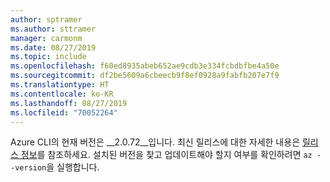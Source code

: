 ```yaml
---
author: sptramer
ms.author: sttramer
manager: carmonm
ms.date: 08/27/2019
ms.topic: include
ms.openlocfilehash: f60ed8935abeb652ae9cdb3e334fcbdbfbe4a50e
ms.sourcegitcommit: df2be5609a6cbeecb9f8ef0928a9fabfb207e7f9
ms.translationtype: HT
ms.contentlocale: ko-KR
ms.lasthandoff: 08/27/2019
ms.locfileid: "70052264"
---
```

Azure CLI의 현재 버전은 __2.0.72__입니다. 최신 릴리스에 대한 자세한 내용은 [릴리스 정보](../release-notes-azure-cli.md)를 참조하세요. 설치된 버전을 찾고 업데이트해야 할지 여부를 확인하려면 `az --version`을 실행합니다.
